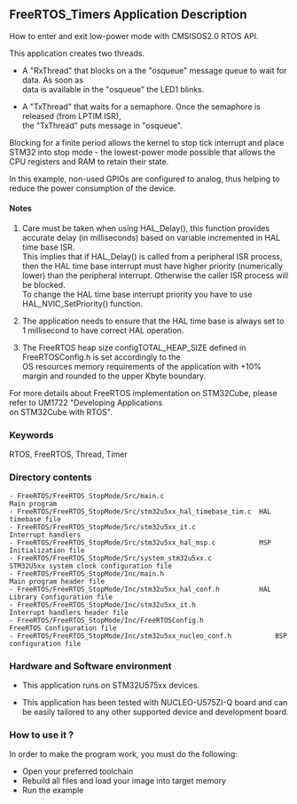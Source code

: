 ## FreeRTOS_Timers Application Description


How to enter and exit low-power mode with CMSISOS2.0 RTOS API.  

This application creates two threads.  

   + A "RxThread" that blocks on a the "osqueue" message queue to wait for data. As soon as  
     data is available in the "osqueue" the LED1 blinks.  
	 
   + A "TxThread" that waits for a semaphore. Once the semaphore is released (from LPTIM ISR),  
     the "TxThread" puts message in "osqueue".  

Blocking for a finite period allows the kernel to stop tick interrupt
and place STM32 into stop mode - the lowest-power mode possible
that allows the CPU registers and RAM to retain their state.  

In this example, non-used GPIOs are configured to analog, thus helping to reduce
the power consumption of the device.  

#### Notes  

 1. Care must be taken when using HAL_Delay(), this function provides accurate
      delay (in milliseconds) based on variable incremented in HAL time base ISR.  
      This implies that if HAL_Delay() is called from a peripheral ISR process, then
      the HAL time base interrupt must have higher priority (numerically lower) than
      the peripheral interrupt. Otherwise the caller ISR process will be blocked.  
      To change the HAL time base interrupt priority you have to use HAL_NVIC_SetPriority()
      function.  

 2. The application needs to ensure that the HAL time base is always set to 1 millisecond
      to have correct HAL operation.  

 3. The FreeRTOS heap size configTOTAL_HEAP_SIZE defined in FreeRTOSConfig.h is set accordingly to the  
      OS resources memory requirements of the application with +10% margin and rounded to the upper Kbyte boundary.  

For more details about FreeRTOS implementation on STM32Cube, please refer to UM1722 "Developing Applications  
on STM32Cube with RTOS".  

### Keywords


RTOS, FreeRTOS, Thread, Timer  

### Directory contents

    - FreeRTOS/FreeRTOS_StopMode/Src/main.c                              Main program
    - FreeRTOS/FreeRTOS_StopMode/Src/stm32u5xx_hal_timebase_tim.c  HAL timebase file
    - FreeRTOS/FreeRTOS_StopMode/Src/stm32u5xx_it.c                Interrupt handlers
    - FreeRTOS/FreeRTOS_StopMode/Src/stm32u5xx_hal_msp.c           MSP Initialization file
    - FreeRTOS/FreeRTOS_StopMode/Src/system_stm32u5xx.c            STM32U5xx system clock configuration file
    - FreeRTOS/FreeRTOS_StopMode/Inc/main.h                              Main program header file
    - FreeRTOS/FreeRTOS_StopMode/Inc/stm32u5xx_hal_conf.h          HAL Library Configuration file
    - FreeRTOS/FreeRTOS_StopMode/Inc/stm32u5xx_it.h                Interrupt handlers header file
    - FreeRTOS/FreeRTOS_StopMode/Inc/FreeRTOSConfig.h                    FreeRTOS Configuration file
    - FreeRTOS/FreeRTOS_StopMode/Inc/stm32u5xx_nucleo_conf.h           BSP configuration file

### Hardware and Software environment


  - This application runs on STM32U575xx devices.  

  - This application has been tested with NUCLEO-U575ZI-Q board and can be
    easily tailored to any other supported device and development board.


### How to use it ?


In order to make the program work, you must do the following:  
 - Open your preferred toolchain  
 - Rebuild all files and load your image into target memory  
 - Run the example  

